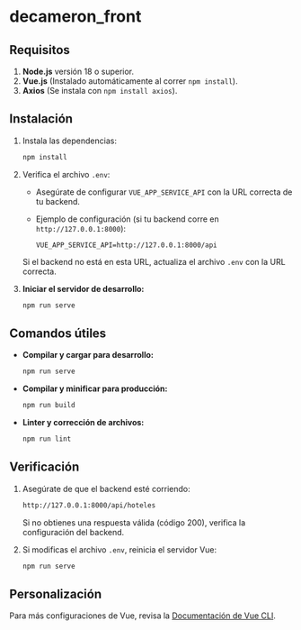 
# decameron_front

## Requisitos

1. **Node.js** versión 18 o superior.
2. **Vue.js** (Instalado automáticamente al correr `npm install`).
3. **Axios** (Se instala con `npm install axios`).

## Instalación

1. Instala las dependencias:

   ```bash
   npm install
   ```

2. Verifica el archivo `.env`:

   - Asegúrate de configurar `VUE_APP_SERVICE_API` con la URL correcta de tu backend.
   - Ejemplo de configuración (si tu backend corre en `http://127.0.0.1:8000`):

     ```env
     VUE_APP_SERVICE_API=http://127.0.0.1:8000/api
     ```

   Si el backend no está en esta URL, actualiza el archivo `.env` con la URL correcta.

3. **Iniciar el servidor de desarrollo:**

   ```bash
   npm run serve
   ```

## Comandos útiles

- **Compilar y cargar para desarrollo:**

   ```bash
   npm run serve
   ```

- **Compilar y minificar para producción:**

   ```bash
   npm run build
   ```

- **Linter y corrección de archivos:**

   ```bash
   npm run lint
   ```

## Verificación

1. Asegúrate de que el backend esté corriendo:

   ```bash
   http://127.0.0.1:8000/api/hoteles
   ```

   Si no obtienes una respuesta válida (código 200), verifica la configuración del backend.

2. Si modificas el archivo `.env`, reinicia el servidor Vue:

   ```bash
   npm run serve
   ```

## Personalización

Para más configuraciones de Vue, revisa la [Documentación de Vue CLI](https://cli.vuejs.org/config/).
```


